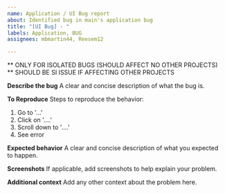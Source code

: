 ```yaml
---
name: Application / UI Bug report
about: Identified bug in main's application bug
title: "[UI Bug] - "
labels: Application, BUG
assignees: mbmartin44, Reesem12

---
```


** ONLY FOR ISOLATED BUGS (SHOULD AFFECT NO OTHER PROJECTS)
** SHOULD BE SI ISSUE IF AFFECTING OTHER PROJECTS

**Describe the bug**
A clear and concise description of what the bug is.

**To Reproduce**
Steps to reproduce the behavior:
1. Go to '...'
2. Click on '....'
3. Scroll down to '....'
4. See error

**Expected behavior**
A clear and concise description of what you expected to happen.

**Screenshots**
If applicable, add screenshots to help explain your problem.

**Additional context**
Add any other context about the problem here.
